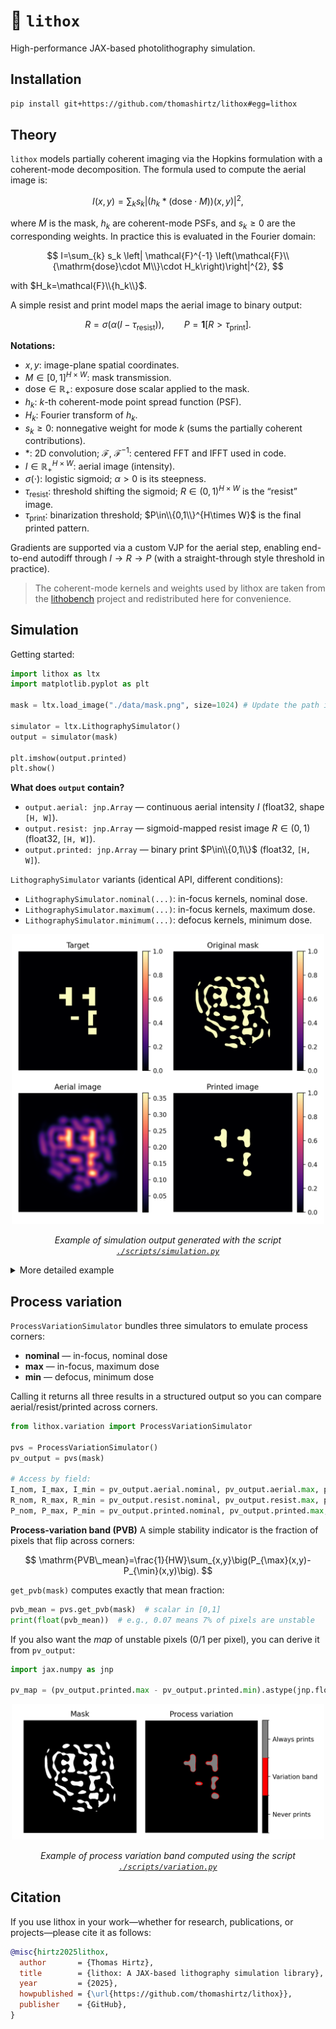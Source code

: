 # 🔬 `lithox`

High-performance JAX-based photolithography simulation.

## Installation

```bash
pip install git+https://github.com/thomashirtz/lithox#egg=lithox
```

## Theory

`lithox` models partially coherent imaging via the Hopkins formulation with a coherent-mode decomposition. The formula used to compute the aerial image is:

$$
I(x,y)=\sum_{k} s_k \left|\big(h_k * (\mathrm{dose}\cdot M)\big)(x, y)\right|^{2},
$$

where $M$ is the mask, $h_k$ are coherent-mode PSFs, and $s_k\ge 0$ are the corresponding weights. In practice this is evaluated in the Fourier domain:

$$
I=\sum_{k} s_k \left| \mathcal{F}^{-1} \left(\mathcal{F}\\{\mathrm{dose}\cdot M\\}\cdot H_k\right)\right|^{2},
$$

with $H_k=\mathcal{F}\\{h_k\\}$.

A simple resist and print model maps the aerial image to binary output:

$$
R = \sigma \big(\alpha (I-\tau_{\mathrm{resist}})\big),\qquad
P = \mathbf{1} \left[R>\tau_{\mathrm{print}}\right].
$$

**Notations:**

* $x,y$: image-plane spatial coordinates.
* $M\in[0,1]^{H\times W}$: mask transmission.
* $\mathrm{dose}\in\mathbb{R}_+$: exposure dose scalar applied to the mask.
* $h_k$: $k$-th coherent-mode point spread function (PSF).
* $H_k$: Fourier transform of $h_k$.
* $s_k\ge 0$: nonnegative weight for mode $k$ (sums the partially coherent contributions).
* $*$: 2D convolution; $\mathcal{F}$, $\mathcal{F}^{-1}$: centered FFT and IFFT used in code.
* $I\in\mathbb{R}_+^{H\times W}$: aerial image (intensity).
* $\sigma(\cdot)$: logistic sigmoid; $\alpha>0$ is its steepness.
* $\tau_{\mathrm{resist}}$: threshold shifting the sigmoid; $R\in(0,1)^{H\times W}$ is the “resist” image.
* $\tau_{\mathrm{print}}$: binarization threshold; $P\in\\{0,1\\}^{H\times W}$ is the final printed pattern.

Gradients are supported via a custom VJP for the aerial step, enabling end-to-end autodiff through $I\rightarrow R\rightarrow P$ (with a straight-through style threshold in practice).

> The coherent-mode kernels and weights used by lithox are taken from the [lithobench](https://github.com/shelljane/lithobench) project and redistributed here for convenience.

## Simulation

Getting started:

```python
import lithox as ltx
import matplotlib.pyplot as plt

mask = ltx.load_image("./data/mask.png", size=1024) # Update the path if necessary

simulator = ltx.LithographySimulator()
output = simulator(mask)

plt.imshow(output.printed)
plt.show()
```

**What does `output` contain?**

* `output.aerial: jnp.Array` — continuous aerial intensity $I$ (float32, shape `[H, W]`).
* `output.resist: jnp.Array` — sigmoid-mapped resist image $R\in(0,1)$ (float32, `[H, W]`).
* `output.printed: jnp.Array` — binary print $P\in\\{0,1\\}$ (float32, `[H, W]`).

`LithographySimulator` variants (identical API, different conditions):

* `LithographySimulator.nominal(...)`: in-focus kernels, nominal dose.
* `LithographySimulator.maximum(...)`: in-focus kernels, maximum dose.
* `LithographySimulator.minimum(...)`: defocus kernels, minimum dose.

<p align="center">
  <img src="./scripts/simulation.png" alt="scripts/simulation.png" width="500"/>
</p>
<p align="center">
  <em>Example of simulation output generated with the script <code><a href="./scripts/simulation.py">./scripts/simulation.py</a></code></em>
</p>

<details>
 
<summary>More detailed example</summary>
 
```python
import lithox as ltx
import matplotlib.pyplot as plt

mask = ltx.load_image("./data/mask.png", size=1024) # Update the path if necessary

simulator = ltx.LithographySimulator()
output = simulator(mask)

title_to_data = {
    "Mask": mask,
    "Aerial image": output.aerial,
    "Resist image": output.resist,
    "Printed image": output.printed,
}

fig, axes = plt.subplots(2, 2, constrained_layout=True)
for ax, (title, data) in zip(axes.flat, title_to_data.items()):
    ax.imshow(data, cmap="gray")
    ax.set_title(title, pad=2)
    ax.axis("off")

plt.show()
```
 
</details>

## Process variation

`ProcessVariationSimulator` bundles three simulators to emulate process corners:

* **nominal** — in-focus, nominal dose
* **max** — in-focus, maximum dose
* **min** — defocus, minimum dose

Calling it returns all three results in a structured output so you can compare aerial/resist/printed across corners.

```python
from lithox.variation import ProcessVariationSimulator

pvs = ProcessVariationSimulator()
pv_output = pvs(mask)

# Access by field:
I_nom, I_max, I_min = pv_output.aerial.nominal, pv_output.aerial.max, pv_output.aerial.min
R_nom, R_max, R_min = pv_output.resist.nominal, pv_output.resist.max, pv_output.resist.min
P_nom, P_max, P_min = pv_output.printed.nominal, pv_output.printed.max, pv_output.printed.min
```

**Process-variation band (PVB)**
A simple stability indicator is the fraction of pixels that flip across corners:

$$
\mathrm{PVB\_mean}=\frac{1}{HW}\sum_{x,y}\big(P_{\max}(x,y)-P_{\min}(x,y)\big).
$$

`get_pvb(mask)` computes exactly that mean fraction:

```python
pvb_mean = pvs.get_pvb(mask)  # scalar in [0,1]
print(float(pvb_mean))  # e.g., 0.07 means 7% of pixels are unstable
```

If you also want the *map* of unstable pixels (0/1 per pixel), you can derive it from `pv_output`:

```python
import jax.numpy as jnp

pv_map = (pv_output.printed.max - pv_output.printed.min).astype(jnp.float32)  # [H, W]
```

<p align="center">
  <img src="./scripts/variation.png" alt="scripts/variation.png" width="500"/>
</p>
<p align="center">
  <em>Example of process variation band computed using the script <code><a href="./scripts/variation.py">./scripts/variation.py</a></code></em>
</p>

## Citation

If you use lithox in your work—whether for research, publications, or projects—please cite it as follows:

```bibtex
@misc{hirtz2025lithox,
  author       = {Thomas Hirtz},
  title        = {lithox: A JAX-based lithography simulation library},
  year         = {2025},
  howpublished = {\url{https://github.com/thomashirtz/lithox}},
  publisher    = {GitHub},
}
```
